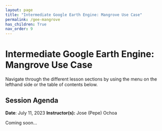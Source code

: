```yaml
---
layout: page
title: "Intermediate Google Earth Engine: Mangrove Use Case"
permalink: /gee-mangrove
has_children: True
nav_order: 9
---
```


# Intermediate Google Earth Engine: Mangrove Use Case
Navigate through the different lesson sections by using the menu on the lefthand side or the table of contents below.

## Session Agenda
**Date**: July 11, 2023
**Instructor(s):** Jose (Pepe) Ochoa

Coming soon...